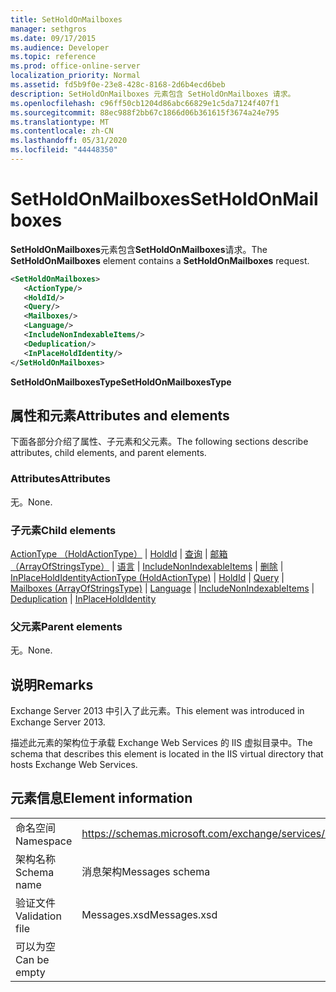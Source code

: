 ```yaml
---
title: SetHoldOnMailboxes
manager: sethgros
ms.date: 09/17/2015
ms.audience: Developer
ms.topic: reference
ms.prod: office-online-server
localization_priority: Normal
ms.assetid: fd5b9f0e-23e8-428c-8168-2d6b4ecd6beb
description: SetHoldOnMailboxes 元素包含 SetHoldOnMailboxes 请求。
ms.openlocfilehash: c96ff50cb1204d86abc66829e1c5da7124f407f1
ms.sourcegitcommit: 88ec988f2bb67c1866d06b361615f3674a24e795
ms.translationtype: MT
ms.contentlocale: zh-CN
ms.lasthandoff: 05/31/2020
ms.locfileid: "44448350"
---
```

# <a name="setholdonmailboxes"></a><span data-ttu-id="166c7-103">SetHoldOnMailboxes</span><span class="sxs-lookup"><span data-stu-id="166c7-103">SetHoldOnMailboxes</span></span>

<span data-ttu-id="166c7-104">**SetHoldOnMailboxes**元素包含**SetHoldOnMailboxes**请求。</span><span class="sxs-lookup"><span data-stu-id="166c7-104">The **SetHoldOnMailboxes** element contains a **SetHoldOnMailboxes** request.</span></span> 
  
```XML
<SetHoldOnMailboxes>
   <ActionType/>
   <HoldId/>
   <Query/>
   <Mailboxes/>
   <Language/>
   <IncludeNonIndexableItems/>
   <Deduplication/>
   <InPlaceHoldIdentity/>
</SetHoldOnMailboxes>
```

 <span data-ttu-id="166c7-105">**SetHoldOnMailboxesType**</span><span class="sxs-lookup"><span data-stu-id="166c7-105">**SetHoldOnMailboxesType**</span></span>
## <a name="attributes-and-elements"></a><span data-ttu-id="166c7-106">属性和元素</span><span class="sxs-lookup"><span data-stu-id="166c7-106">Attributes and elements</span></span>

<span data-ttu-id="166c7-107">下面各部分介绍了属性、子元素和父元素。</span><span class="sxs-lookup"><span data-stu-id="166c7-107">The following sections describe attributes, child elements, and parent elements.</span></span>
  
### <a name="attributes"></a><span data-ttu-id="166c7-108">Attributes</span><span class="sxs-lookup"><span data-stu-id="166c7-108">Attributes</span></span>

<span data-ttu-id="166c7-109">无。</span><span class="sxs-lookup"><span data-stu-id="166c7-109">None.</span></span>
  
### <a name="child-elements"></a><span data-ttu-id="166c7-110">子元素</span><span class="sxs-lookup"><span data-stu-id="166c7-110">Child elements</span></span>

<span data-ttu-id="166c7-111">[ActionType （HoldActionType）](actiontype-holdactiontype.md)  | [HoldId](holdid.md)  | [查询](query.md)  | [邮箱（ArrayOfStringsType）](mailboxes-arrayofstringstype.md)  | [语言](language.md)  | [IncludeNonIndexableItems](includenonindexableitems.md)  | [删除](deduplication.md)  | [InPlaceHoldIdentity](inplaceholdidentity.md)</span><span class="sxs-lookup"><span data-stu-id="166c7-111">[ActionType (HoldActionType)](actiontype-holdactiontype.md) | [HoldId](holdid.md) | [Query](query.md) | [Mailboxes (ArrayOfStringsType)](mailboxes-arrayofstringstype.md) | [Language](language.md) | [IncludeNonIndexableItems](includenonindexableitems.md) | [Deduplication](deduplication.md) | [InPlaceHoldIdentity](inplaceholdidentity.md)</span></span>
  
### <a name="parent-elements"></a><span data-ttu-id="166c7-112">父元素</span><span class="sxs-lookup"><span data-stu-id="166c7-112">Parent elements</span></span>

<span data-ttu-id="166c7-113">无。</span><span class="sxs-lookup"><span data-stu-id="166c7-113">None.</span></span>
  
## <a name="remarks"></a><span data-ttu-id="166c7-114">说明</span><span class="sxs-lookup"><span data-stu-id="166c7-114">Remarks</span></span>

<span data-ttu-id="166c7-115">Exchange Server 2013 中引入了此元素。</span><span class="sxs-lookup"><span data-stu-id="166c7-115">This element was introduced in Exchange Server 2013.</span></span>
  
<span data-ttu-id="166c7-116">描述此元素的架构位于承载 Exchange Web Services 的 IIS 虚拟目录中。</span><span class="sxs-lookup"><span data-stu-id="166c7-116">The schema that describes this element is located in the IIS virtual directory that hosts Exchange Web Services.</span></span>
  
## <a name="element-information"></a><span data-ttu-id="166c7-117">元素信息</span><span class="sxs-lookup"><span data-stu-id="166c7-117">Element information</span></span>

|||
|:-----|:-----|
|<span data-ttu-id="166c7-118">命名空间</span><span class="sxs-lookup"><span data-stu-id="166c7-118">Namespace</span></span>  <br/> |https://schemas.microsoft.com/exchange/services/2006/messages  <br/> |
|<span data-ttu-id="166c7-119">架构名称</span><span class="sxs-lookup"><span data-stu-id="166c7-119">Schema name</span></span>  <br/> |<span data-ttu-id="166c7-120">消息架构</span><span class="sxs-lookup"><span data-stu-id="166c7-120">Messages schema</span></span>  <br/> |
|<span data-ttu-id="166c7-121">验证文件</span><span class="sxs-lookup"><span data-stu-id="166c7-121">Validation file</span></span>  <br/> |<span data-ttu-id="166c7-122">Messages.xsd</span><span class="sxs-lookup"><span data-stu-id="166c7-122">Messages.xsd</span></span>  <br/> |
|<span data-ttu-id="166c7-123">可以为空</span><span class="sxs-lookup"><span data-stu-id="166c7-123">Can be empty</span></span>  <br/> ||
   

